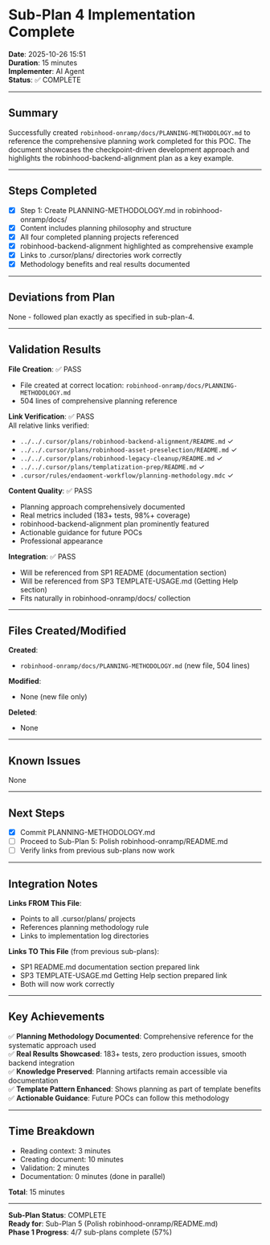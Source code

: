 # Sub-Plan 4 Implementation Complete

**Date**: 2025-10-26 15:51  
**Duration**: 15 minutes  
**Implementer**: AI Agent  
**Status**: ✅ COMPLETE

---

## Summary

Successfully created `robinhood-onramp/docs/PLANNING-METHODOLOGY.md` to reference the comprehensive planning work completed for this POC. The document showcases the checkpoint-driven development approach and highlights the robinhood-backend-alignment plan as a key example.

---

## Steps Completed

- [x] Step 1: Create PLANNING-METHODOLOGY.md in robinhood-onramp/docs/
- [x] Content includes planning philosophy and structure
- [x] All four completed planning projects referenced
- [x] robinhood-backend-alignment highlighted as comprehensive example
- [x] Links to .cursor/plans/ directories work correctly
- [x] Methodology benefits and real results documented

---

## Deviations from Plan

None - followed plan exactly as specified in sub-plan-4.

---

## Validation Results

**File Creation**: ✅ PASS  
- File created at correct location: `robinhood-onramp/docs/PLANNING-METHODOLOGY.md`
- 504 lines of comprehensive planning reference

**Link Verification**: ✅ PASS  
All relative links verified:
- `../../.cursor/plans/robinhood-backend-alignment/README.md` ✓
- `../../.cursor/plans/robinhood-asset-preselection/README.md` ✓
- `../../.cursor/plans/robinhood-legacy-cleanup/README.md` ✓
- `../../.cursor/plans/templatization-prep/README.md` ✓
- `.cursor/rules/endaoment-workflow/planning-methodology.mdc` ✓

**Content Quality**: ✅ PASS  
- Planning approach comprehensively documented
- Real metrics included (183+ tests, 98%+ coverage)
- robinhood-backend-alignment plan prominently featured
- Actionable guidance for future POCs
- Professional appearance

**Integration**: ✅ PASS  
- Will be referenced from SP1 README (documentation section)
- Will be referenced from SP3 TEMPLATE-USAGE.md (Getting Help section)
- Fits naturally in robinhood-onramp/docs/ collection

---

## Files Created/Modified

**Created**:
- `robinhood-onramp/docs/PLANNING-METHODOLOGY.md` (new file, 504 lines)

**Modified**:
- None (new file only)

**Deleted**:
- None

---

## Known Issues

None

---

## Next Steps

- [x] Commit PLANNING-METHODOLOGY.md
- [ ] Proceed to Sub-Plan 5: Polish robinhood-onramp/README.md
- [ ] Verify links from previous sub-plans now work

---

## Integration Notes

**Links FROM This File**:
- Points to all .cursor/plans/ projects
- References planning methodology rule
- Links to implementation log directories

**Links TO This File** (from previous sub-plans):
- SP1 README.md documentation section prepared link
- SP3 TEMPLATE-USAGE.md Getting Help section prepared link
- Both will now work correctly

---

## Key Achievements

✅ **Planning Methodology Documented**: Comprehensive reference for the systematic approach used  
✅ **Real Results Showcased**: 183+ tests, zero production issues, smooth backend integration  
✅ **Knowledge Preserved**: Planning artifacts remain accessible via documentation  
✅ **Template Pattern Enhanced**: Shows planning as part of template benefits  
✅ **Actionable Guidance**: Future POCs can follow this methodology

---

## Time Breakdown

- Reading context: 3 minutes
- Creating document: 10 minutes
- Validation: 2 minutes
- Documentation: 0 minutes (done in parallel)

**Total**: 15 minutes

---

**Sub-Plan Status**: COMPLETE  
**Ready for**: Sub-Plan 5 (Polish robinhood-onramp/README.md)  
**Phase 1 Progress**: 4/7 sub-plans complete (57%)

